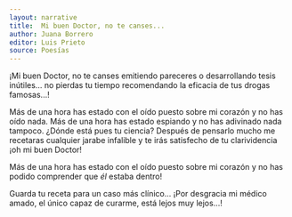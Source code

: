 ```yaml
---
layout: narrative
title:  Mi buen Doctor, no te canses...
author: Juana Borrero
editor: Luis Prieto 
source: Poesías 
---
```

<p>
¡Mi buen Doctor, no te canses emitiendo pareceres o desarrollando tesis inútiles... no pierdas tu tiempo recomendando la eficacia de tus drogas famosas...!
</p>
<p>
Más de una hora has estado con el oído puesto sobre mi corazón y no has oído nada. Más de una hora has estado espiando y no has adivinado nada tampoco. ¿Dónde está pues tu ciencia? Después de pensarlo mucho me recetaras cualquier jarabe infalible y te irás satisfecho de tu clarividencia ¡oh mi buen Doctor! 
</p>
<p>
Más de una hora has estado con el oído puesto sobre mi corazón y no has podido comprender que <i>él</i> estaba dentro!
</p>
<p>
Guarda tu receta para un caso más clínico... ¡Por desgracia mi médico amado, el único capaz de curarme, está lejos muy lejos...! 
</p>
